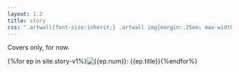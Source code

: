 ```yaml
---
layout: 1.2
title: story
css: ".artwall{font-size:inherit;} .artwall img{margin:.25em; max-width:32%;} .artwall img:first-child,.artwall img:last-child{display:block; margin:.25em auto;}"
---
```

Covers only, for now.<!--still extremely not my favorite but leaving this in the v1 layout messed with navigation links >:T-->

<section class="artwall">{%for ep in site.story-v1%}<img src="{%include url.html%}/assets/img/story/v1/{{ep.num}}-600.png" alt="{{ep.num}}: {{ep.title}}"/>{%endfor%}</section>